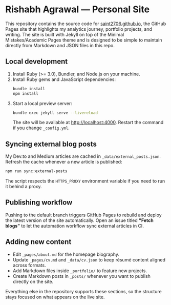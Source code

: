 # Rishabh Agrawal — Personal Site

This repository contains the source code for [saint2706.github.io](https://saint2706.github.io), the GitHub Pages site that highlights my analytics journey, portfolio projects, and writing. The site is built with Jekyll on top of the Minimal Mistakes/Academic Pages theme and is designed to be simple to maintain directly from Markdown and JSON files in this repo.

## Local development

1. Install Ruby (>= 3.0), Bundler, and Node.js on your machine.
2. Install Ruby gems and JavaScript dependencies:
   ```bash
   bundle install
   npm install
   ```
3. Start a local preview server:
   ```bash
   bundle exec jekyll serve --livereload
   ```
   The site will be available at <http://localhost:4000>. Restart the command if you change `_config.yml`.

## Syncing external blog posts

My Dev.to and Medium articles are cached in `_data/external_posts.json`. Refresh the cache whenever a new article is published:

```bash
npm run sync:external-posts
```

The script respects the `HTTPS_PROXY` environment variable if you need to run it behind a proxy.

## Publishing workflow

Pushing to the default branch triggers GitHub Pages to rebuild and deploy the latest version of the site automatically. Open an issue titled **"Fetch blogs"** to let the automation workflow sync external articles in CI.

## Adding new content

- Edit `_pages/about.md` for the homepage biography.
- Update `_pages/cv.md` and `_data/cv.json` to keep résumé content aligned across formats.
- Add Markdown files inside `_portfolio/` to feature new projects.
- Create Markdown posts in `_posts/` whenever you want to publish directly on the site.

Everything else in the repository supports these sections, so the structure stays focused on what appears on the live site.
